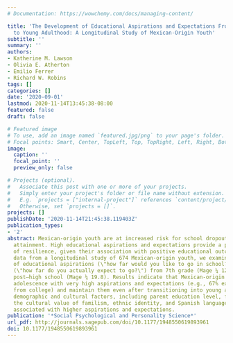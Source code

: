 ```yaml
---
# Documentation: https://wowchemy.com/docs/managing-content/

title: 'The Development of Educational Aspirations and Expectations From Adolescence
  to Young Adulthood: A Longitudinal Study of Mexican-Origin Youth'
subtitle: ''
summary: ''
authors:
- Katherine M. Lawson
- Olivia E. Atherton
- Emilio Ferrer
- Richard W. Robins
tags: []
categories: []
date: '2020-09-01'
lastmod: 2020-11-14T13:45:38-08:00
featured: false
draft: false

# Featured image
# To use, add an image named `featured.jpg/png` to your page's folder.
# Focal points: Smart, Center, TopLeft, Top, TopRight, Left, Right, BottomLeft, Bottom, BottomRight.
image:
  caption: ''
  focal_point: ''
  preview_only: false

# Projects (optional).
#   Associate this post with one or more of your projects.
#   Simply enter your project's folder or file name without extension.
#   E.g. `projects = ["internal-project"]` references `content/project/deep-learning/index.md`.
#   Otherwise, set `projects = []`.
projects: []
publishDate: '2020-11-14T21:45:38.119403Z'
publication_types:
- '2'
abstract: Mexican-origin youth are at increased risk for school dropout and low educational
  attainment. High educational aspirations and expectations provide a potential source
  of resilience, given their association with positive educational outcomes. Using
  data from a longitudinal study of 674 Mexican-origin youth, we examined the development
  of educational aspirations (\"how far would you like to go in school?\") and expectations
  (\"how far do you actually expect to go?\") from 7th grade (Mage ¼ 12.8) to 2 years
  post–high school (Mage ¼ 19.8). Results indicate that Mexican-origin youth enter
  adolescence with very high aspirations and expectations (e.g., 67% expect to graduate
  from college) and maintain them even after transitioning into young adulthood. Several
  demographic and cultural factors, including parent education level, family income,
  the cultural value of familism, ethnic identity, and Spanish language use, were
  associated with higher aspirations and expectations.
publication: '*Social Psychological and Personality Science*'
url_pdf: http://journals.sagepub.com/doi/10.1177/1948550619893961
doi: 10.1177/1948550619893961
---
```

